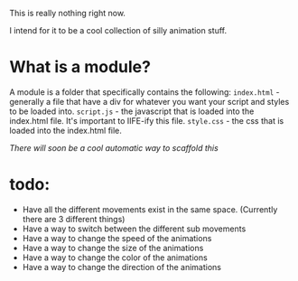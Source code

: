 This is really nothing right now. 

I intend for it to be a cool collection of silly animation stuff.


# What is a module? 

A module is a folder that specifically contains the following: 
  `index.html` - generally a file that have a div for whatever you want your script and styles to be loaded into.
  `script.js` - the javascript that is loaded into the index.html file. It's important to IIFE-ify this file. 
  `style.css` - the css that is loaded into the index.html file.

*There will soon be a cool automatic way to scaffold this*


# todo: 

- Have all the different movements exist in the same space. (Currently there are 3 different things)
- Have a way to switch between the different sub movements
- Have a way to change the speed of the animations
- Have a way to change the size of the animations
- Have a way to change the color of the animations
- Have a way to change the direction of the animations
